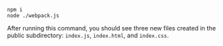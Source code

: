 ```
npm i
node ./webpack.js
```

After running this command, you should see three new files created in the public subdirectory: `index.js`, `index.html`, and `index.css`.
